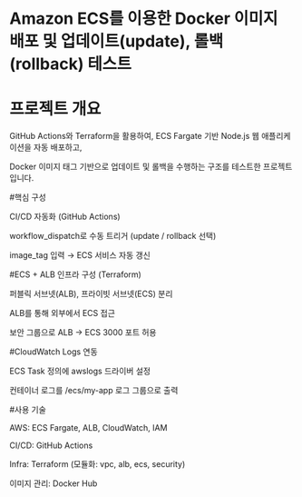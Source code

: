 # Amazon ECS를 이용한 Docker 이미지 배포 및 업데이트(update), 롤백(rollback) 테스트


#  프로젝트 개요
GitHub Actions와 Terraform을 활용하여, ECS Fargate 기반 Node.js 웹 애플리케이션을 자동 배포하고,

Docker 이미지 태그 기반으로 업데이트 및 롤백을 수행하는 구조를 테스트한 프로젝트입니다.



#핵심 구성

CI/CD 자동화 (GitHub Actions)

workflow_dispatch로 수동 트리거 (update / rollback 선택)

image_tag 입력 → ECS 서비스 자동 갱신


#ECS + ALB 인프라 구성 (Terraform)

퍼블릭 서브넷(ALB), 프라이빗 서브넷(ECS) 분리

ALB를 통해 외부에서 ECS 접근

보안 그룹으로 ALB → ECS 3000 포트 허용


#CloudWatch Logs 연동

ECS Task 정의에 awslogs 드라이버 설정

컨테이너 로그를 /ecs/my-app 로그 그룹으로 출력


#사용 기술

AWS: ECS Fargate, ALB, CloudWatch, IAM

CI/CD: GitHub Actions

Infra: Terraform (모듈화: vpc, alb, ecs, security)

이미지 관리: Docker Hub 

